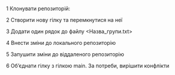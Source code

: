 1 Клонувати репозиторій:  

2 Створити нову гілку та перемкнутися на неї

3 Додати один рядок до файлу <Назва_групи.txt>

4 Внести зміни до локального репозиторію

5 Запушити зміни до віддаленого репозиторію

6 Об’єднати гілку з гілкою main. За потреби, вирішити конфлікти
